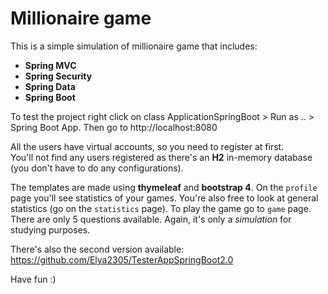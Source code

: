 # Millionaire game
This is a simple simulation of
millionaire game that includes:
* **Spring MVC**
* **Spring Security**
* **Spring Data**
* **Spring Boot**

To test the project right click on class ApplicationSpringBoot >
 Run as .. > Spring Boot App. Then go to
 http://localhost:8080

All the users have virtual accounts,
so you need to register at first.  
You'll not find any users registered as
there's an **H2** in-memory database (you 
don't have to do any configurations).

The templates are made using **thymeleaf**
 and **bootstrap 4**. On the `profile`
 page you'll see statistics of
 your games. You're also free to look at
 general statistics (go on the `statistics` 
 page). To play the game go to `game` page.
There are only 5 questions available.
Again, it's only a _simulation_ for 
studying purposes. 

There's also the second version available: https://github.com/Elya2305/TesterAppSpringBoot2.0

Have fun :)


